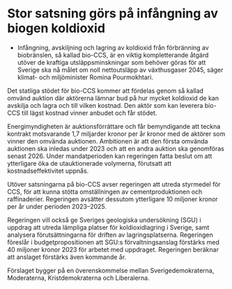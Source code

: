 # Stor satsning görs på infångning av biogen koldioxid

- Infångning, avskiljning och lagring av koldioxid från förbränning av biobränslen, så kallad bio-CCS, är en viktig kompletterande åtgärd utöver de kraftiga utsläppsminskningar som behöver göras för att Sverige ska nå målet om noll nettoutsläpp av växthusgaser 2045, säger klimat- och miljöminister Romina Pourmokhtari.

Det statliga stödet för bio-CCS kommer att fördelas genom så kallad omvänd auktion där aktörerna lämnar bud på hur mycket koldioxid de kan avskilja och lagra och till vilken kostnad. Den aktör som kan leverera bio-CCS till lägst kostnad vinner anbudet och får stödet.

Energimyndigheten är auktionsförrättare och får bemyndigande att teckna kontrakt motsvarande 1,7 miljarder kronor per år kronor med de aktörer som vinner den omvända auktionen. Ambitionen är att den första omvända auktionen ska inledas under 2023 och att en andra auktion ska genomföras senast 2026. Under mandatperioden kan regeringen fatta beslut om att ytterligare öka de utauktionerade volymerna, förutsatt att kostnadseffektivitet uppnås.

Utöver satsningarna på bio-CCS avser regeringen att utreda styrmedel för CCS, för att kunna stötta omställningen av cementproduktionen och raffinaderier. Regeringen avsätter dessutom ytterligare 10 miljoner kronor per år under perioden 2023–2025.

Regeringen vill också ge Sveriges geologiska undersökning (SGU) i uppdrag att utreda lämpliga platser för koldioxidlagring i Sverige, samt analysera förutsättningarna för driften av lagringsplatserna. Regeringen föreslår i budgetpropositionen att SGU:s förvaltningsanslag förstärks med 40 miljoner kronor 2023 för arbetet med uppdraget. Regeringen beräknar att anslaget förstärks även kommande år.

Förslaget bygger på en överenskommelse mellan Sverigedemokraterna, Moderaterna, Kristdemokraterna och Liberalerna.
